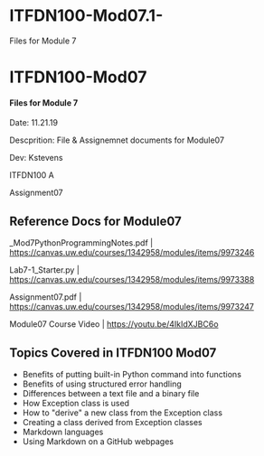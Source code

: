 # ITFDN100-Mod07.1-
Files for Module 7
# ITFDN100-Mod07
 #### Files for Module 7

 Date: 11.21.19
 
 Descprition: File & Assignemnet documents for Module07
 
 Dev: Kstevens
 
 ITFDN100 A
 
 Assignment07
 
## Reference Docs for Module07
 
 _Mod7PythonProgrammingNotes.pdf | https://canvas.uw.edu/courses/1342958/modules/items/9973246
 
 Lab7-1_Starter.py | https://canvas.uw.edu/courses/1342958/modules/items/9973388
 
 Assignment07.pdf | https://canvas.uw.edu/courses/1342958/modules/items/9973247
 
 Module07 Course Video  | https://youtu.be/4IkIdXJBC6o
 


## Topics Covered in ITFDN100 Mod07

- Benefits of putting built-in Python command into functions
- Benefits of using structured error handling
- Differences between a text file and a binary file
- How Exception class is used
- How to "derive" a new class from the Exception class
- Creating a class derived from Exception classes
- Markdown languages
- Using Markdown on a GitHub webpages



